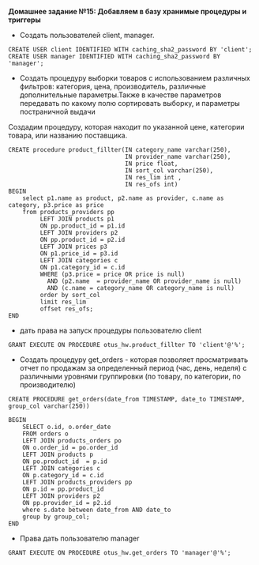 **Домашнее задание №15: Добавляем в базу хранимые процедуры и триггеры**

- Создать пользователей client, manager.

```
CREATE USER client IDENTIFIED WITH caching_sha2_password BY 'client';
CREATE USER manager IDENTIFIED WITH caching_sha2_password BY 'manager';
```

- Создать процедуру выборки товаров с использованием различных фильтров: категория, цена, производитель, различные дополнительные параметры.Также в качестве параметров передавать по какому полю сортировать выборку, и параметры постраничной выдачи

Создадим процедуру, которая находит по указанной цене, категории товара, или названию поставщика.
```
CREATE procedure product_fillter(IN category_name varchar(250), 
                                 IN provider_name varchar(250), 
                                 IN price float,
                                 IN sort_col varchar(250),
                                 IN res_lim int , 
                                 IN res_ofs int)
BEGIN
    select p1.name as product, p2.name as provider, c.name as category, p3.price as price
    from products_providers pp
         LEFT JOIN products p1
         ON pp.product_id = p1.id
         LEFT JOIN providers p2
         ON pp.product_id = p2.id
         LEFT JOIN prices p3
         ON p1.price_id = p3.id
         LEFT JOIN categories c
         ON p1.category_id = c.id
         WHERE (p3.price = price OR price is null) 
           AND (p2.name  = provider_name OR provider_name is null) 
           AND (c.name = category_name OR category_name is null) 
         order by sort_col 
         limit res_lim
         offset res_ofs; 
END
```

- дать права на запуск процедуры пользователю client

```
GRANT EXECUTE ON PROCEDURE otus_hw.product_fillter TO 'client'@'%';
```

- Создать процедуру get_orders - которая позволяет просматривать отчет по продажам за определенный период (час, день, неделя) с различными уровнями группировки (по товару, по категории, по производителю)

```
CREATE PROCEDURE get_orders(date_from TIMESTAMP, date_to TIMESTAMP, group_col varchar(250))

BEGIN
    SELECT o.id, o.order_date 
    FROM orders o 
    LEFT JOIN products_orders po
    ON o.order_id = po.order_id
    LEFT JOIN products p
    ON po.product_id  = p.id
    LEFT JOIN categories c
    ON p.category_id = c.id
    LEFT JOIN products_providers pp
    ON p.id = pp.product_id
    LEFT JOIN providers p2
    ON pp.provider_id = p2.id
    where s.date between date_from AND date_to
    group by group_col;
END
```

- Права дать пользователю manager

```
GRANT EXECUTE ON PROCEDURE otus_hw.get_orders TO 'manager'@'%';
```